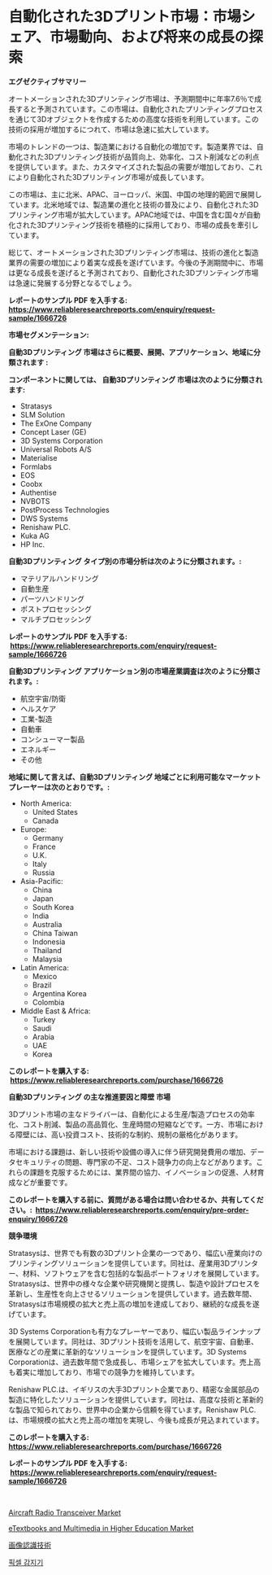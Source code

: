 <p><h1>自動化された3Dプリント市場：市場シェア、市場動向、および将来の成長の探索</h1></p><p><strong>エグゼクティブサマリー</strong></p>
<p><p>オートメーションされた3Dプリンティング市場は、予測期間中に年率7.6％で成長すると予測されています。この市場は、自動化されたプリンティングプロセスを通じて3Dオブジェクトを作成するための高度な技術を利用しています。この技術の採用が増加するにつれて、市場は急速に拡大しています。</p><p>市場のトレンドの一つは、製造業における自動化の増加です。製造業界では、自動化された3Dプリンティング技術が品質向上、効率化、コスト削減などの利点を提供しています。また、カスタマイズされた製品の需要が増加しており、これにより自動化された3Dプリンティング市場が成長しています。</p><p>この市場は、主に北米、APAC、ヨーロッパ、米国、中国の地理的範囲で展開しています。北米地域では、製造業の進化と技術の普及により、自動化された3Dプリンティング市場が拡大しています。APAC地域では、中国を含む国々が自動化された3Dプリンティング技術を積極的に採用しており、市場の成長を牽引しています。</p><p>総じて、オートメーションされた3Dプリンティング市場は、技術の進化と製造業界の需要の増加により着実な成長を遂げています。今後の予測期間中に、市場は更なる成長を遂げると予測されており、自動化された3Dプリンティング市場は急速に発展する分野となるでしょう。</p></p>
<p><strong>レポートのサンプル PDF を入手する: <a href="https://www.reliableresearchreports.com/enquiry/request-sample/1666726">https://www.reliableresearchreports.com/enquiry/request-sample/1666726</a></strong></p>
<p><strong>市場セグメンテーション:</strong></p>
<p><strong> 自動3Dプリンティング 市場はさらに概要、展開、アプリケーション、地域に分類されます :</strong></p>
<p><strong>コンポーネントに関しては、 自動3Dプリンティング 市場は次のように分類されます: &nbsp;</strong></p>
<p><ul><li>Stratasys</li><li>SLM Solution</li><li>The ExOne Company</li><li>Concept Laser (GE)</li><li>3D Systems Corporation</li><li>Universal Robots A/S</li><li>Materialise</li><li>Formlabs</li><li>EOS</li><li>Coobx</li><li>Authentise</li><li>NVBOTS</li><li>PostProcess Technologies</li><li>DWS Systems</li><li>Renishaw PLC.</li><li>Kuka AG</li><li>HP Inc.</li></ul></p>
<p><strong> 自動3Dプリンティング タイプ別の市場分析は次のように分類されます。:</strong></p>
<p><ul><li>マテリアルハンドリング</li><li>自動生産</li><li>パーツハンドリング</li><li>ポストプロセッシング</li><li>マルチプロセッシング</li></ul></p>
<p><strong>レポートのサンプル PDF を入手する: &nbsp;<a href="https://www.reliableresearchreports.com/enquiry/request-sample/1666726">https://www.reliableresearchreports.com/enquiry/request-sample/1666726</a></strong></p>
<p><strong> 自動3Dプリンティング アプリケーション別の市場産業調査は次のように分類されます。:</strong></p>
<p><ul><li>航空宇宙/防衛</li><li>ヘルスケア</li><li>工業-製造</li><li>自動車</li><li>コンシューマー製品</li><li>エネルギー</li><li>その他</li></ul></p>
<p><strong>地域に関して言えば、自動3Dプリンティング 地域ごとに利用可能なマーケットプレーヤーは次のとおりです。:</strong></p>
<p><ul>
    <li>
        North America:
        <ul>
            <li>United States</li>
            <li>Canada</li>
        </ul>
    </li>
    <li>
        Europe:
        <ul>
            <li>Germany</li>
            <li>France</li>
            <li>U.K.</li>
            <li>Italy</li>
            <li>Russia</li>
        </ul>
    </li>
    <li>
        Asia-Pacific:
        <ul>
            <li>China</li>
            <li>Japan</li>
            <li>South Korea</li>
            <li>India</li>
            <li>Australia</li>
            <li>China Taiwan</li>
            <li>Indonesia</li>
            <li>Thailand</li>
            <li>Malaysia</li>
        </ul>
    </li>
    <li>
        Latin America:
        <ul>
            <li>Mexico</li>
            <li>Brazil</li>
            <li>Argentina Korea</li>
            <li>Colombia</li>
        </ul>
    </li>
    <li>
        Middle East & Africa:
        <ul>
            <li>Turkey</li>
            <li>Saudi</li>
            <li>Arabia</li>
            <li>UAE</li>
            <li>Korea</li>
        </ul>
    </li>
    </ul></p>
<p><strong>このレポートを購入する: &nbsp;<a href="https://www.reliableresearchreports.com/purchase/1666726">https://www.reliableresearchreports.com/purchase/1666726</a></strong></p>
<p><strong>自動3Dプリンティング の主な推進要因と障壁 市場</strong></p>
<p><p>3Dプリント市場の主なドライバーは、自動化による生産/製造プロセスの効率化、コスト削減、製品の高品質化、生産時間の短縮などです。一方、市場における障壁には、高い投資コスト、技術的な制約、規制の厳格化があります。</p><p>市場における課題は、新しい技術や設備の導入に伴う研究開発費用の増加、データセキュリティの問題、専門家の不足、コスト競争力の向上などがあります。これらの課題を克服するためには、業界間の協力、イノベーションの促進、人材育成などが重要です。</p></p>
<p><strong>このレポートを購入する前に、質問がある場合は問い合わせるか、共有してください。:&nbsp; <a href="https://www.reliableresearchreports.com/enquiry/pre-order-enquiry/1666726">https://www.reliableresearchreports.com/enquiry/pre-order-enquiry/1666726</a></strong></p>
<p><strong>競争環境</strong></p>
<p><p>Stratasysは、世界でも有数の3Dプリント企業の一つであり、幅広い産業向けのプリンティングソリューションを提供しています。同社は、産業用3Dプリンター、材料、ソフトウェアを含む包括的な製品ポートフォリオを展開しています。Stratasysは、世界中の様々な企業や研究機関と提携し、製造や設計プロセスを革新し、生産性を向上させるソリューションを提供しています。過去数年間、Stratasysは市場規模の拡大と売上高の増加を達成しており、継続的な成長を遂げています。</p><p>3D Systems Corporationも有力なプレーヤーであり、幅広い製品ラインナップを展開しています。同社は、3Dプリント技術を活用して、航空宇宙、自動車、医療などの産業に革新的なソリューションを提供しています。3D Systems Corporationは、過去数年間で急成長し、市場シェアを拡大しています。売上高も着実に増加しており、市場での競争力を維持しています。</p><p>Renishaw PLC.は、イギリスの大手3Dプリント企業であり、精密な金属部品の製造に特化したソリューションを提供しています。同社は、高度な技術と革新的な製品で知られており、世界中の企業から信頼を得ています。Renishaw PLC.は、市場規模の拡大と売上高の増加を実現し、今後も成長が見込まれています。</p></p>
<p><strong>このレポートを購入する: &nbsp; <a href="https://www.reliableresearchreports.com/purchase/1666726">https://www.reliableresearchreports.com/purchase/1666726</a></strong></p>
<p><strong>レポートのサンプル PDF を入手する: &nbsp;<a href="https://www.reliableresearchreports.com/enquiry/request-sample/1666726">https://www.reliableresearchreports.com/enquiry/request-sample/1666726</a></strong><strong></strong></p>
<p>&nbsp;</p>
<p><p><a href="https://issuu.com/reportprime-2/docs/aircraft-radio-transceiver-market-size-2030.pptx">Aircraft Radio Transceiver Market</a></p><p><a href="https://github.com/BryceTownsendr/Market-Research-Report-List-4/blob/main/etextbooks-and-multimedia-in-higher-education-market.md">eTextbooks and Multimedia in Higher Education Market</a></p><p><a href="https://github.com/ksxzwxabcuynh011/Market-Research-Report-List-1/blob/main/554533814183.md">画像認識技術</a></p><p><a href="https://github.com/xvz497517413/Market-Research-Report-List-1/blob/main/752337613271.md">픽셀 감지기</a></p></p>